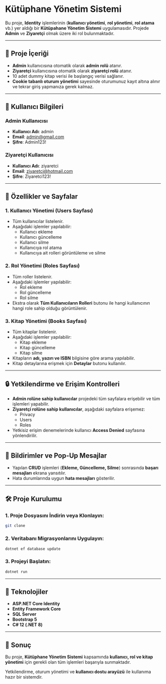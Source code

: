 ﻿# Kütüphane Yönetim Sistemi
Bu proje, **Identity** işlemlerinin (**kullanıcı yönetimi**, **rol yönetimi**, **rol atama** vb.) yer aldığı bir **Kütüpahane Yönetim Sistemi** uygulamasıdır. Projede **Admin** ve **Ziyaretçi** olmak üzere iki rol bulunmaktadır.

---

## 📃 Proje İçeriği
- **Admin** kullanıcısına otomatik olarak **admin rolü** atanır.
- **Ziyaretçi** kullanıcısına otomatik olarak **ziyaretçi rolü** atanır.
- 10 adet dummy kitap verisi ile başlangıç verisi sağlanır.
- **Cookie tabanlı oturum yönetimi** sayesinde oturumunuz kayıt altına alınır ve tekrar giriş yapmanıza gerek kalmaz.

---

## 👤 Kullanıcı Bilgileri

### Admin Kullanıcısı
- **Kullanıcı Adı**: admin
- **Email**: admin@gmail.com
- **Şifre**: Admin123!

### Ziyaretçi Kullanıcısı
- **Kullanıcı Adı**: ziyaretci
- **Email**: ziyaretci@hotmail.com
- **Şifre**: Ziyaretci123!

---

## 🚀 Özellikler ve Sayfalar

### 1. Kullanıcı Yönetimi (**Users Sayfası**)
- Tüm kullanıcılar listelenir.
- Aşağıdaki işlemler yapılabilir:
  - Kullanıcı ekleme
  - Kullanıcı güncelleme
  - Kullanıcı silme
  - Kullanıcıya rol atama
  - Kullanıcıya ait rolleri görüntüleme ve silme

### 2. Rol Yönetimi (**Roles Sayfası**)
- Tüm roller listelenir.
- Aşağıdaki işlemler yapılabilir:
  - Rol ekleme
  - Rol güncelleme
  - Rol silme
- Ekstra olarak **Tüm Kullanıcıların Rolleri** butonu ile hangi kullanıcının hangi role sahip olduğu görüntülenir.

### 3. Kitap Yönetimi (**Books Sayfası**)
- Tüm kitaplar listelenir.
- Aşağıdaki işlemler yapılabilir:
  - Kitap ekleme
  - Kitap güncelleme
  - Kitap silme
- Kitapların **adı, yazırı ve ISBN** bilgisine göre arama yapılabilir.
- Kitap detaylarına erişmek için **Detaylar** butonu kullanılır.

---

## 🔒 Yetkilendirme ve Erişim Kontrolleri
- **Admin rolüne sahip kullanıcılar** projedeki tüm sayfalara erişebilir ve tüm işlemleri yapabilir.
- **Ziyaretçi rolüne sahip kullanıcılar**, aşağıdaki sayfalara erişemez:
  - Privacy
  - Users
  - Roles
- Yetkisiz erişim denemelerinde kullanıcı **Access Denied** sayfasına yönlendirilir.

---

## 💬 Bildirimler ve Pop-Up Mesajlar
- Yapılan **CRUD** işlemleri (**Ekleme, Güncelleme, Silme**) sonrasında **başarı mesajları** ekrana yansıtılır.
- Hata durumlarında uygun **hata mesajları** gösterilir.

---

## 🛠 Proje Kurulumu

### 1. Proje Dosyasını İndirin veya Klonlayın:
```bash
git clone 
```

### 2. Veritabanı Migrasyonlarını Uygulayın:
```bash
dotnet ef database update
```

### 3. Projeyi Başlatın:
```bash
dotnet run
```

---

## 📜 Teknolojiler
- **ASP.NET Core Identity**
- **Entity Framework Core**
- **SQL Server**
- **Bootstrap 5**
- **C# 12 (.NET 8)**

---

## 📌 Sonuç
Bu proje, **Kütüphane Yönetim Sistemi** kapsamında **kullanıcı, rol ve kitap yönetimi** için gerekli olan tüm işlemleri başarıyla sunmaktadır.

Yetkilendirme, oturum yönetimi ve **kullanıcı dostu arayüzü** ile kullanıma hazır bir sistemdir.
